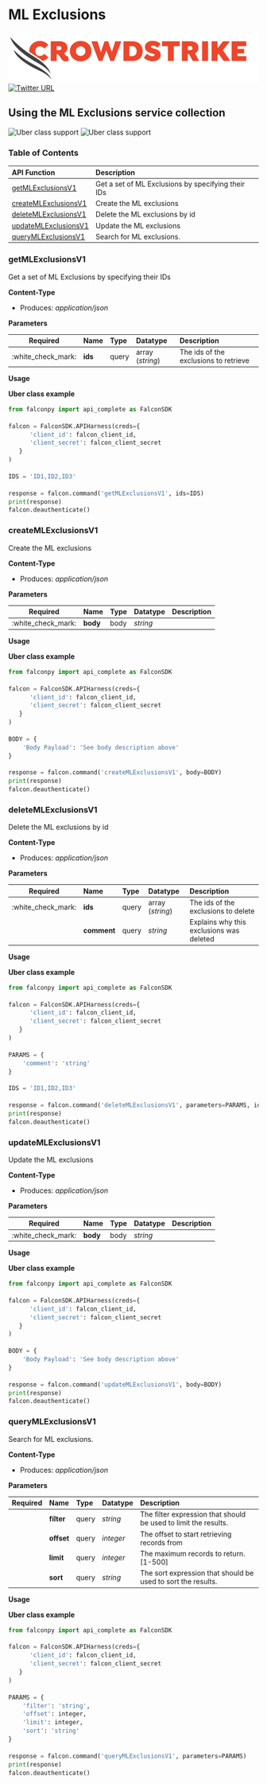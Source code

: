# ML Exclusions

![CrowdStrike Falcon](https://raw.githubusercontent.com/CrowdStrike/falconpy/main/docs/asset/cs-logo.png) [![Twitter URL](https://img.shields.io/twitter/url?label=Follow%20%40CrowdStrike&style=social&url=https%3A%2F%2Ftwitter.com%2FCrowdStrike)](https://twitter.com/CrowdStrike)

## Using the ML Exclusions service collection

![Uber class support](https://img.shields.io/badge/Uber%20class%20support-%E2%9C%93%20Yes-green.svg) ![Uber class support](https://img.shields.io/badge/Service%20class%20support-X%20No-red.svg)

### Table of Contents

| API Function | Description |
| :--- | :--- |
| [getMLExclusionsV1](ml-exclusions.md#getmlexclusionsv1) | Get a set of ML Exclusions by specifying their IDs |
| [createMLExclusionsV1](ml-exclusions.md#createmlexclusionsv1) | Create the ML exclusions |
| [deleteMLExclusionsV1](ml-exclusions.md#deletemlexclusionsv1) | Delete the ML exclusions by id |
| [updateMLExclusionsV1](ml-exclusions.md#updatemlexclusionsv1) | Update the ML exclusions |
| [queryMLExclusionsV1](ml-exclusions.md#querymlexclusionsv1) | Search for ML exclusions. |

### getMLExclusionsV1

Get a set of ML Exclusions by specifying their IDs

**Content-Type**

* Produces: _application/json_

**Parameters**

| Required | Name | Type | Datatype | Description |
| :---: | :--- | :--- | :--- | :--- |
| :white\_check\_mark: | **ids** | query | array \(_string_\) | The ids of the exclusions to retrieve |

**Usage**

**Uber class example**

```python
from falconpy import api_complete as FalconSDK

falcon = FalconSDK.APIHarness(creds={
      'client_id': falcon_client_id,
      'client_secret': falcon_client_secret
   }
)

IDS = 'ID1,ID2,ID3'

response = falcon.command('getMLExclusionsV1', ids=IDS)
print(response)
falcon.deauthenticate()
```

### createMLExclusionsV1

Create the ML exclusions

**Content-Type**

* Produces: _application/json_

**Parameters**

| Required | Name | Type | Datatype | Description |
| :---: | :--- | :--- | :--- | :--- |
| :white\_check\_mark: | **body** | body | _string_ |  |

**Usage**

**Uber class example**

```python
from falconpy import api_complete as FalconSDK

falcon = FalconSDK.APIHarness(creds={
      'client_id': falcon_client_id,
      'client_secret': falcon_client_secret
   }
)

BODY = {
    'Body Payload': 'See body description above'
}

response = falcon.command('createMLExclusionsV1', body=BODY)
print(response)
falcon.deauthenticate()
```

### deleteMLExclusionsV1

Delete the ML exclusions by id

**Content-Type**

* Produces: _application/json_

**Parameters**

| Required | Name | Type | Datatype | Description |
| :---: | :--- | :--- | :--- | :--- |
| :white\_check\_mark: | **ids** | query | array \(_string_\) | The ids of the exclusions to delete |
|  | **comment** | query | _string_ | Explains why this exclusions was deleted |

**Usage**

**Uber class example**

```python
from falconpy import api_complete as FalconSDK

falcon = FalconSDK.APIHarness(creds={
      'client_id': falcon_client_id,
      'client_secret': falcon_client_secret
   }
)

PARAMS = {
    'comment': 'string'
}

IDS = 'ID1,ID2,ID3'

response = falcon.command('deleteMLExclusionsV1', parameters=PARAMS, ids=IDS)
print(response)
falcon.deauthenticate()
```

### updateMLExclusionsV1

Update the ML exclusions

**Content-Type**

* Produces: _application/json_

**Parameters**

| Required | Name | Type | Datatype | Description |
| :---: | :--- | :--- | :--- | :--- |
| :white\_check\_mark: | **body** | body | _string_ |  |

**Usage**

**Uber class example**

```python
from falconpy import api_complete as FalconSDK

falcon = FalconSDK.APIHarness(creds={
      'client_id': falcon_client_id,
      'client_secret': falcon_client_secret
   }
)

BODY = {
    'Body Payload': 'See body description above'
}

response = falcon.command('updateMLExclusionsV1', body=BODY)
print(response)
falcon.deauthenticate()
```

### queryMLExclusionsV1

Search for ML exclusions.

**Content-Type**

* Produces: _application/json_

**Parameters**

| Required | Name | Type | Datatype | Description |
| :---: | :--- | :--- | :--- | :--- |
|  | **filter** | query | _string_ | The filter expression that should be used to limit the results. |
|  | **offset** | query | _integer_ | The offset to start retrieving records from |
|  | **limit** | query | _integer_ | The maximum records to return. \[1-500\] |
|  | **sort** | query | _string_ | The sort expression that should be used to sort the results. |

**Usage**

**Uber class example**

```python
from falconpy import api_complete as FalconSDK

falcon = FalconSDK.APIHarness(creds={
      'client_id': falcon_client_id,
      'client_secret': falcon_client_secret
   }
)

PARAMS = {
    'filter': 'string',
    'offset': integer,
    'limit': integer,
    'sort': 'string'
}

response = falcon.command('queryMLExclusionsV1', parameters=PARAMS)
print(response)
falcon.deauthenticate()
```

